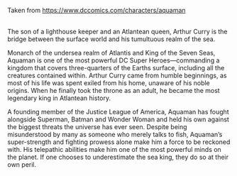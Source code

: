 Taken from https://www.dccomics.com/characters/aquaman<br /><br />

The son of a lighthouse keeper and an Atlantean queen, Arthur Curry is the bridge between the surface world and his tumultuous realm of the sea.

Monarch of the undersea realm of Atlantis and King of the Seven Seas, Aquaman is one of the most powerful DC Super Heroes—commanding a kingdom that covers three-quarters of the Earths surface, including all the creatures contained within. Arthur Curry came from humble beginnings, as most of his life was spent exiled from his home, unaware of his noble origins. When he finally took the throne as an adult, he became the most legendary king in Atlantean history.

A founding member of the Justice League of America, Aquaman has fought alongside Superman, Batman and Wonder Woman and held his own against the biggest threats the universe has ever seen. Despite being misunderstood by many as someone who merely talks to fish, Aquaman’s super-strength and fighting prowess alone make him a force to be reckoned with. His telepathic abilities make him one of the most powerful minds on the planet. If one chooses to underestimate the sea king, they do so at their own peril.
